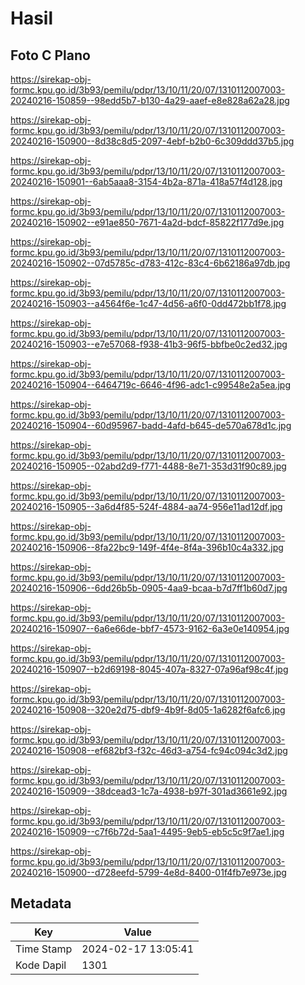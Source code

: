 # Hasil

## Foto C Plano

https://sirekap-obj-formc.kpu.go.id/3b93/pemilu/pdpr/13/10/11/20/07/1310112007003-20240216-150859--98edd5b7-b130-4a29-aaef-e8e828a62a28.jpg

https://sirekap-obj-formc.kpu.go.id/3b93/pemilu/pdpr/13/10/11/20/07/1310112007003-20240216-150900--8d38c8d5-2097-4ebf-b2b0-6c309ddd37b5.jpg

https://sirekap-obj-formc.kpu.go.id/3b93/pemilu/pdpr/13/10/11/20/07/1310112007003-20240216-150901--6ab5aaa8-3154-4b2a-871a-418a57f4d128.jpg

https://sirekap-obj-formc.kpu.go.id/3b93/pemilu/pdpr/13/10/11/20/07/1310112007003-20240216-150902--e91ae850-7671-4a2d-bdcf-85822f177d9e.jpg

https://sirekap-obj-formc.kpu.go.id/3b93/pemilu/pdpr/13/10/11/20/07/1310112007003-20240216-150902--07d5785c-d783-412c-83c4-6b62186a97db.jpg

https://sirekap-obj-formc.kpu.go.id/3b93/pemilu/pdpr/13/10/11/20/07/1310112007003-20240216-150903--a4564f6e-1c47-4d56-a6f0-0dd472bb1f78.jpg

https://sirekap-obj-formc.kpu.go.id/3b93/pemilu/pdpr/13/10/11/20/07/1310112007003-20240216-150903--e7e57068-f938-41b3-96f5-bbfbe0c2ed32.jpg

https://sirekap-obj-formc.kpu.go.id/3b93/pemilu/pdpr/13/10/11/20/07/1310112007003-20240216-150904--6464719c-6646-4f96-adc1-c99548e2a5ea.jpg

https://sirekap-obj-formc.kpu.go.id/3b93/pemilu/pdpr/13/10/11/20/07/1310112007003-20240216-150904--60d95967-badd-4afd-b645-de570a678d1c.jpg

https://sirekap-obj-formc.kpu.go.id/3b93/pemilu/pdpr/13/10/11/20/07/1310112007003-20240216-150905--02abd2d9-f771-4488-8e71-353d31f90c89.jpg

https://sirekap-obj-formc.kpu.go.id/3b93/pemilu/pdpr/13/10/11/20/07/1310112007003-20240216-150905--3a6d4f85-524f-4884-aa74-956e11ad12df.jpg

https://sirekap-obj-formc.kpu.go.id/3b93/pemilu/pdpr/13/10/11/20/07/1310112007003-20240216-150906--8fa22bc9-149f-4f4e-8f4a-396b10c4a332.jpg

https://sirekap-obj-formc.kpu.go.id/3b93/pemilu/pdpr/13/10/11/20/07/1310112007003-20240216-150906--6dd26b5b-0905-4aa9-bcaa-b7d7ff1b60d7.jpg

https://sirekap-obj-formc.kpu.go.id/3b93/pemilu/pdpr/13/10/11/20/07/1310112007003-20240216-150907--6a6e66de-bbf7-4573-9162-6a3e0e140954.jpg

https://sirekap-obj-formc.kpu.go.id/3b93/pemilu/pdpr/13/10/11/20/07/1310112007003-20240216-150907--b2d69198-8045-407a-8327-07a96af98c4f.jpg

https://sirekap-obj-formc.kpu.go.id/3b93/pemilu/pdpr/13/10/11/20/07/1310112007003-20240216-150908--320e2d75-dbf9-4b9f-8d05-1a6282f6afc6.jpg

https://sirekap-obj-formc.kpu.go.id/3b93/pemilu/pdpr/13/10/11/20/07/1310112007003-20240216-150908--ef682bf3-f32c-46d3-a754-fc94c094c3d2.jpg

https://sirekap-obj-formc.kpu.go.id/3b93/pemilu/pdpr/13/10/11/20/07/1310112007003-20240216-150909--38dcead3-1c7a-4938-b97f-301ad3661e92.jpg

https://sirekap-obj-formc.kpu.go.id/3b93/pemilu/pdpr/13/10/11/20/07/1310112007003-20240216-150909--c7f6b72d-5aa1-4495-9eb5-eb5c5c9f7ae1.jpg

https://sirekap-obj-formc.kpu.go.id/3b93/pemilu/pdpr/13/10/11/20/07/1310112007003-20240216-150900--d728eefd-5799-4e8d-8400-01f4fb7e973e.jpg


## Metadata

| Key        | Value               |
| ---------- | ------------------- |
| Time Stamp | 2024-02-17 13:05:41 |
| Kode Dapil | 1301                |



